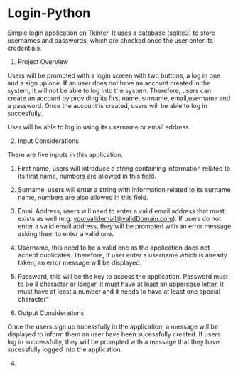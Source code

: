 # Login-Python
Simple login application on Tkinter. It uses a database (sqlite3) to store usernames and passwords, which are checked once the user enter 
its credentials.

1) Project Overview

Users will be prompted with a login screen with two buttons, a log in one and a sign up one. If an user does not have an account created
in the system, it will not be able to log into the system. Therefore, users can create an account by providing its first name, surname, email,username and a password. Once the account is created, users will be able to log in succesfully.

User will be able to log in using its username or email address.

2) Input Considerations

There are five inputs in this application.

1) First name, users will introduce a string containing information related to its first name, numbers are allowed in this field.
2) Surname, users will enter a string with information related to its surname name, numbers are also allowed in this field. 
3) Email Address, users will need to enter a valid email address that must exists as well (e.g. yourvalidemail@validDomain.com). If users do not enter a valid email address, they will be prompted with an error message asking them to enter a valid one.
4) Username, this need to be a valid one as the application does not accept duplicates. Therefore, if user enter a username which is already taken, an error message will be displayed.
5) Password, this will be the key to access the application. Password must to be 8 character or longer, it must have at least an uppercase letter, it must have at least a number and it needs to have at least one special character"

3) Output Considerations

Once the users sign up sucessfully in the application, a message will be displayed to inform them an user have been sucessfully created. If users log in successfully, they will be prompted with a message that they have sucessfully logged into the application.

4)

 
    


    
